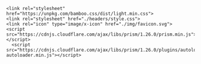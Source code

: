 ---
toc-title: Tabla de contenidos

header-includes:
- |
  ```{=html}
  <link rel="stylesheet" href="https://unpkg.com/bamboo.css/dist/light.min.css">
  <link rel="stylesheet" href="./headers/style.css">
  <link rel="icon" type="image/x-icon" href="./img/favicon.svg">
  <script src="https://cdnjs.cloudflare.com/ajax/libs/prism/1.26.0/prism.min.js"></script>
	<script src="https://cdnjs.cloudflare.com/ajax/libs/prism/1.26.0/plugins/autoloader/prism-autoloader.min.js"></script>
  ```
---